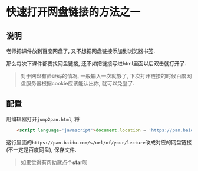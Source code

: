 # 快速打开网盘链接的方法之一

## 说明

老师把课件放到百度网盘了, 又不想把网盘链接添加到浏览器书签.  

那么每次下课件都要找网盘链接, 还不如把链接写进html里面以后双击就打开了.

>对于网盘有验证码的情况, 一般输入一次就够了, 下次打开链接的时候百度网盘服务器根据cookie应该能认出你, 就可以免登了.

## 配置

用编辑器打开`jump2pan.html`, 将

```html
    <script language='javascript'>document.location = 'https://pan.baidu.com/s/url/of/your/lecture'</script>
```

这行里面的`https://pan.baidu.com/s/url/of/your/lecture`改成对应的网盘链接(不一定是百度网盘), 保存文件.

<!-- <div style="margin-bottom: 20px;padding: 15px;position: relative;border: 1px solid #eee;border-left-width: 5px;border-radius: 3px;border-left-color: #428bca"><p>如果觉得有帮助就点个**star**呗</p></div> -->
> <span color="blue">如果觉得有帮助就点个**star**呗</span>
